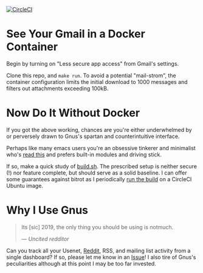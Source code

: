 [![CircleCI](https://circleci.com/gh/dickmao/gnus-imap-walkthrough/tree/master.svg?style=svg)](https://circleci.com/gh/dickmao/gnus-imap-walkthrough/tree/master)

# See Your Gmail in a Docker Container
Begin by turning on "Less secure app access" from Gmail's settings.

Clone this repo, and `make run`.  To avoid a potential "mail-strom", the container configuration limits the initial download to 1000 messages and filters out attachments exceeding 100kB.

# Now Do It Without Docker
If you got the above working, chances are you're either underwhelmed by or perversely drawn to Gnus's spartan and counterintuitive interface.

Perhaps like many emacs users you're an obsessive tinkerer and minimalist who's [read this](https://www.reddit.com/r/emacs/comments/54ox9p/how_do_work_with_mailing_lists/d84rz9e?utm_source=share&utm_medium=web2x) and prefers built-in modules and driving stick.

If so, make a quick study of [build.sh](https://github.com/dickmao/gnus-imap-walkthrough/blob/master/build.sh).  The prescribed setup is neither secure (!) nor feature complete, but should serve as a solid baseline.  I can offer some guarantees against bitrot as I periodically [run the build](https://circleci.com/gh/dickmao/gnus-imap-walkthrough) on a CircleCI Ubuntu image.

# Why I Use Gnus
> Its [sic] 2019, the only thing you should be using is notmuch.
>
> &mdash; <cite>Uncited redditor</cite>

Can you track all your Usenet, [Reddit](https://github.com/dickmao/nnreddit), RSS, and mailing list activity from a single dashboard?  If so, please let me know in an [Issue](https://github.com/dickmao/gnus-imap-walkthrough/issues)!  I also tire of Gnus's peculiarities although at this point I may be too far invested.
